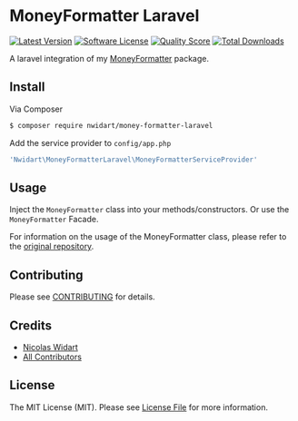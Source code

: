 # MoneyFormatter Laravel

[![Latest Version](https://img.shields.io/github/release/nwidart/money-formatter-laravel.svg?style=flat-square)](https://github.com/nwidart/money-formatter-laravel/releases)
[![Software License](https://img.shields.io/badge/license-MIT-brightgreen.svg?style=flat-square)](LICENSE.md)
[![Quality Score](https://img.shields.io/scrutinizer/g/nwidart/money-formatter-laravel.svg?style=flat-square)](https://scrutinizer-ci.com/g/nwidart/money-formatter-laravel)
[![Total Downloads](https://img.shields.io/packagist/dt/nwidart/money-formatter-laravel.svg?style=flat-square)](https://packagist.org/packages/nwidart/money-formatter-laravel)

A laravel integration of my [MoneyFormatter](https://github.com/nWidart/MoneyFormatter) package.

## Install

Via Composer

``` bash
$ composer require nwidart/money-formatter-laravel
```

Add the service provider to `config/app.php`

``` php
'Nwidart\MoneyFormatterLaravel\MoneyFormatterServiceProvider'
```

## Usage

Inject the `MoneyFormatter` class into your methods/constructors. Or use the `MoneyFormatter` Facade.

For information on the usage of the MoneyFormatter class, please refer to the [original repository](https://github.com/nWidart/MoneyFormatter).

## Contributing

Please see [CONTRIBUTING](CONTRIBUTING.md) for details.

## Credits

- [Nicolas Widart](https://github.com/nWidart)
- [All Contributors](../../contributors)

## License

The MIT License (MIT). Please see [License File](LICENSE.md) for more information.
